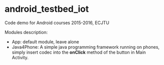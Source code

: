 # android_testbed_iot
Code demo for Android courses 2015-2016, ECJTU

Modules description:
- App: default module, leave alone
- Java4Phone: A simple java programming framework running on phones, simply insert codec into the **onClick** method of the button in Main Activity.
